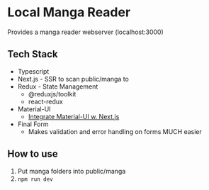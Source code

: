 # Local Manga Reader

Provides a manga reader webserver (localhost:3000)

## Tech Stack

- Typescript
- Next.js - SSR to scan public/manga to
- Redux - State Management
  - @reduxjs/toolkit
  - react-redux
- Material-UI
  - [Integrate Material-UI w. Next.js](https://github.com/mui-org/material-ui/tree/next/examples/nextjs)
- Final Form
  - Makes validation and error handling on forms MUCH easier

## How to use

1. Put manga folders into public/manga
2. `npm run dev`

